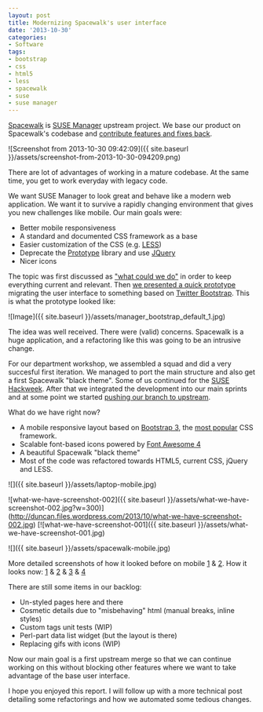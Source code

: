 ```yaml
---
layout: post
title: Modernizing Spacewalk's user interface
date: '2013-10-30'
categories:
- Software
tags:
- bootstrap
- css
- html5
- less
- spacewalk
- suse
- suse manager
---
```


[Spacewalk](http://spacewalk.redhat.com/ "Spacewalk home page") is [SUSE Manager](https://www.suse.com/products/suse-manager/ "SUSE Manager home page") upstream project. We base our product on Spacewalk's codebase and [contribute features and fixes back](http://goo.gl/0xmYWv "gmane search").

![Screenshot from 2013-10-30 09:42:09]({{ site.baseurl }}/assets/screenshot-from-2013-10-30-094209.png)

There are lot of advantages of working in a mature codebase. At the same time, you get to work everyday with legacy code.

We want SUSE Manager to look great and behave like a modern web application. We want it to survive a rapidly changing environment that gives you new challenges like mobile. Our main goals were:

- Better mobile responsiveness
- A standard and documented CSS framework as a base
- Easier customization of the CSS (e.g. [LESS](http://lesscss.org/ "LESS"))
- Deprecate the [Prototype](http://prototypejs.org/) library and use [JQuery](http://jquery.com/)
- Nicer icons

The topic was first discussed as ["what could we do"](https://www.redhat.com/archives/spacewalk-devel/2013-June/msg00003.html "Future of the development stack?") in order to keep everything current and relevant. Then [we presented a quick prototype](https://www.redhat.com/archives/spacewalk-devel/2013-July/msg00024.html "Twitter Bootstrap: Standardizing the CSS framework?") migrating the user interface to something based on [Twitter Bootstrap](http://getbootstrap.com/2.3.2/ "Bootstrap 2.3.2"). This is what the prototype looked like:

![Image]({{ site.baseurl }}/assets/manager_bootstrap_default_1.jpg)

The idea was well received. There were (valid) concerns. Spacewalk is a huge application, and a refactoring like this was going to be an intrusive change.

For our department workshop, we assembled a squad and did a very succesful first iteration. We managed to port the main structure and also get a first Spacewalk "black theme". Some of us continued for the [SUSE Hackweek](https://hackweek.suse.com/ "SUSE Hackweek"). After that we integrated the development into our main sprints and at some point we started [pushing our branch to upstream](https://git.fedorahosted.org/cgit/spacewalk.git/log/?h=bootstrap-css "bootstrap-css branch").

What do we have right now?

- A mobile responsive layout based on [Bootstrap 3](http://getbootstrap.com/ "Bootstrap 3"), the [most popular](http://www.ostraining.com/blog/webdesign/bootstrap-boom/ "Bootstrap Boom") CSS framework.
- Scalable font-based icons powered by [Font Awesome 4](http://fortawesome.github.io/Font-Awesome/ "Font Awesome")
- A beautiful Spacewalk "black theme"
- Most of the code was refactored towards HTML5, current CSS, jQuery and LESS.

![]({{ site.baseurl }}/assets/laptop-mobile.jpg)

![what-we-have-screenshot-002]({{ site.baseurl }}/assets/what-we-have-screenshot-002.jpg?w=300)](http://duncan.files.wordpress.com/2013/10/what-we-have-screenshot-002.jpg) [![what-we-have-screenshot-001]({{ site.baseurl }}/assets/what-we-have-screenshot-001.jpg)

![]({{ site.baseurl }}/assets/spacewalk-mobile.jpg)

More detailed screenshots of how it looked before on mobile [1](http://duncan.files.wordpress.com/2013/10/screenshot_2013-10-30-10-08-29.png "mobile before 1") & [2](http://duncan.files.wordpress.com/2013/10/screenshot_2013-10-30-10-09-04.png "mobile before 2"). How it looks now: [1](http://duncan.files.wordpress.com/2013/10/screenshot_2013-10-30-10-07-13.png "mobile after 1") & [2](http://duncan.files.wordpress.com/2013/10/screenshot_2013-10-30-10-07-42.png "mobile after 2") & [3](http://duncan.files.wordpress.com/2013/10/screenshot_2013-10-30-10-07-50.png "mobile after 3") & [4](http://duncan.files.wordpress.com/2013/10/screenshot_2013-10-30-10-07-56.png "mobile after 4")

There are still some items in our backlog:

- Un-styled pages here and there
- Cosmetic details due to "misbehaving" html (manual breaks, inline styles)
- Custom tags unit tests (WIP)
- Perl-part data list widget (but the layout is there)
- Replacing gifs with icons (WIP)

Now our main goal is a first upstream merge so that we can continue working on this without blocking other features where we want to take advantage of the base user interface.

I hope you enjoyed this report. I will follow up with a more technical post detailing some refactorings and how we automated some tedious changes.

